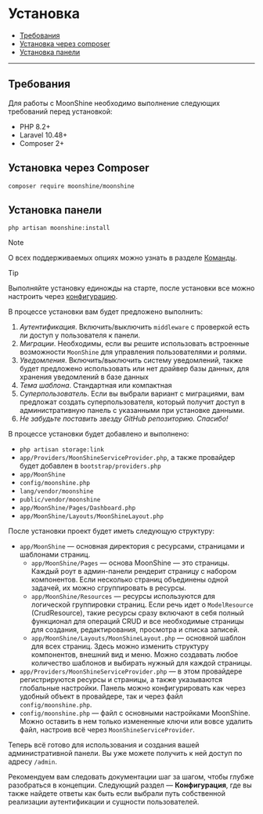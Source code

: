 # Установка

- [Требования](#requirements)
- [Установка через composer](#composer)
- [Установка панели](#install)

---

<a name="requirements"></a>
## Требования

Для работы с MoonShine необходимо выполнение следующих требований перед установкой:

- PHP 8.2+
- Laravel 10.48+
- Composer 2+

<a name="composer"></a>
## Установка через Composer

```shell
composer require moonshine/moonshine
```

<a name="install"></a>
## Установка панели

```shell
php artisan moonshine:install
```

> [!NOTE]
> О всех поддерживаемых опциях можно узнать в разделе [Команды](/docs/{{version}}/advanced/commands#install).

> [!TIP]
> Выполняйте установку единожды на старте, после установки все можно настроить через [конфигурацию](/docs/{{version}}/configuration).

В процессе установки вам будет предложено выполнить:

1. *Аутентификация*. Включить/выключить `middleware` с проверкой есть ли доступ у пользователя к панели.
2. *Миграции*. Необходимы, если вы решите использовать встроенные возможности `MoonShine` для управления пользователями и ролями.
3. *Уведомления*. Включить/выключить систему уведомлений, также будет предложено использовать или нет драйвер базы данных, для хранения уведомлений в базе данных
4. *Тема шаблона*. Стандартная или компактная
5. *Суперпользователь*. Если вы выбрали вариант с миграциями, вам предложат создать суперпользователя, который получит доступ в административную панель с указанными при установке данными.
6. *Не забудьте поставить звезду GitHub репозиторию. Спасибо!*

В процессе установки будет добавлено и выполнено:

- `php artisan storage:link`
- `app/Providers/MoonShineServiceProvider.php`, а также провайдер будет добавлен в `bootstrap/providers.php`
- `app/MoonShine`
- `config/moonshine.php`
- `lang/vendor/moonshine`
- `public/vendor/moonshine`
- `app/MoonShine/Pages/Dashboard.php`
- `app/MoonShine/Layouts/MoonShineLayout.php`

После установки проект будет иметь следующую структуру:

- `app/MoonShine` — основная директория с ресурсами, страницами и шаблонами страниц.
    - `app/MoonShine/Pages` — основа MoonShine — это страницы. Каждый роут в админ-панели рендерит страницу с набором компонентов. Если несколько страниц объединены одной задачей, их можно сгруппировать в ресурсы.
    - `app/MoonShine/Resources` — ресурсы используются для логической группировки страниц. Если речь идет о `ModelResource` (CrudResource), такие ресурсы сразу включают в себя полный функционал для операций CRUD и все необходимые страницы для создания, редактирования, просмотра и списка записей.
    - `app/MoonShine/Layouts/MoonShineLayout.php` — основной шаблон для всех страниц. Здесь можно изменить структуру компонентов, внешний вид и меню. Можно создавать любое количество шаблонов и выбирать нужный для каждой страницы.
- `app/Providers/MoonShineServiceProvider.php` — в этом провайдере регистрируются ресурсы и страницы, а также указываются глобальные настройки. Панель можно конфигурировать как через удобный объект в провайдере, так и через файл `config/moonshine.php`.
- `config/moonshine.php` — файл с основными настройками MoonShine. Можно оставить в нем только измененные ключи или вовсе удалить файл, настроив всё через `MoonShineServiceProvider`.

Теперь всё готово для использования и создания вашей административной панели. Вы уже можете получить к ней доступ по адресу `/admin`.

Рекомендуем вам следовать документации шаг за шагом, чтобы глубже разобраться в концепции.
Следующий раздел — **Конфигурация**, где вы также найдете ответы как быть если выбрали путь собственной реализации аутентификации и сущности пользователей.
